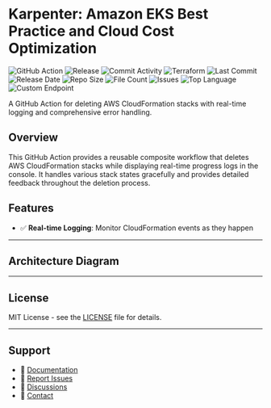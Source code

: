 # Karpenter: Amazon EKS Best Practice and Cloud Cost Optimization

![GitHub Action](https://img.shields.io/badge/GitHub-Action-blue?logo=github)&nbsp;![Release](https://github.com/subhamay-bhattacharyya/1201-kubernetes-tf/actions/workflows/release.yaml/badge.svg)&nbsp;![Commit Activity](https://img.shields.io/github/commit-activity/t/subhamay-bhattacharyya/1201-kubernetes-tf)&nbsp;![Terraform](https://img.shields.io/badge/AWS-Terraform-orange?logo=amazonaws)&nbsp;![Last Commit](https://img.shields.io/github/last-commit/subhamay-bhattacharyya/1201-kubernetes-tf)&nbsp;![Release Date](https://img.shields.io/github/release-date/subhamay-bhattacharyya/1201-kubernetes-tf)&nbsp;![Repo Size](https://img.shields.io/github/repo-size/subhamay-bhattacharyya/1201-kubernetes-tf)&nbsp;![File Count](https://img.shields.io/github/directory-file-count/subhamay-bhattacharyya/1201-kubernetes-tf)&nbsp;![Issues](https://img.shields.io/github/issues/subhamay-bhattacharyya/1201-kubernetes-tf)&nbsp;![Top Language](https://img.shields.io/github/languages/top/subhamay-bhattacharyya/1201-kubernetes-tf)&nbsp;![Custom Endpoint](https://img.shields.io/endpoint?url=https://gist.githubusercontent.com/bsubhamay/79f0c85a63e1e08d68684952bf914f2b/raw/1201-kubernetes-tf.json?)


A GitHub Action for deleting AWS CloudFormation stacks with real-time logging and comprehensive error handling.

## Overview

This GitHub Action provides a reusable composite workflow that deletes AWS CloudFormation stacks while displaying real-time progress logs in the console. It handles various stack states gracefully and provides detailed feedback throughout the deletion process.

## Features

- ✅ **Real-time Logging**: Monitor CloudFormation events as they happen

---

## Architecture Diagram


---

## License

MIT License - see the [LICENSE](LICENSE) file for details.

---

## Support

- 📖 [Documentation](https://github.com/subhamay-bhattacharyya/1201-kubernetes-tf/wiki)
- 🐛 [Report Issues](https://github.com/subhamay-bhattacharyya/1201-kubernetes-tf/issues)
- 💬 [Discussions](https://github.com/subhamay-bhattacharyya/1201-kubernetes-tf/discussions)
- 📧 [Contact](mailto:support@subhamay.aws@gmail.com)